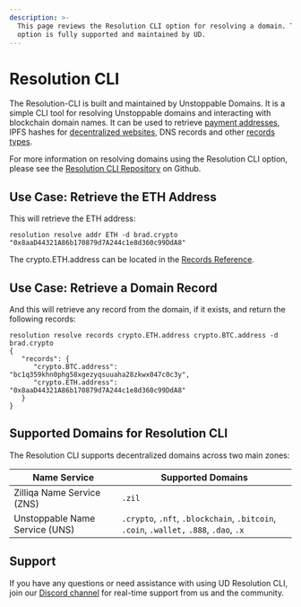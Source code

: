 ```yaml
---
description: >-
  This page reviews the Resolution CLI option for resolving a domain. This
  option is fully supported and maintained by UD.
---
```


# Resolution CLI

The Resolution-CLI is built and maintained by Unstoppable Domains. It is a simple CLI tool for resolving Unstoppable domains and interacting with blockchain domain names. It can be used to retrieve [payment addresses](crypto-payments.md), IPFS hashes for [decentralized websites](../build-a-decentralized-website/overview-of-ipfs-and-d-web.md), DNS records and other [records types](../domain-registry-essentials/records-reference.md).

For more information on resolving domains using the Resolution CLI option, please see the [Resolution CLI Repository](https://github.com/unstoppabledomains/resolution-cli) on Github.

## Use Case: Retrieve the ETH Address

This will retrieve the ETH address:

```
resolution resolve addr ETH -d brad.crypto
"0x8aaD44321A86b170879d7A244c1e8d360c99DdA8"
```

The crypto.ETH.address can be located in the [Records Reference](../domain-registry-essentials/records-reference.md).

## Use Case: Retrieve a Domain Record

And this will retrieve any record from the domain, if it exists, and return the following records:

```
resolution resolve records crypto.ETH.address crypto.BTC.address -d brad.crypto
{
   "records": {
      "crypto.BTC.address": "bc1q359khn0phg58xgezyqsuuaha28zkwx047c0c3y",
      "crypto.ETH.address": "0x8aaD44321A86b170879d7A244c1e8d360c99DdA8"
   }
}
```

## Supported Domains for Resolution CLI

The Resolution CLI supports decentralized domains across two main zones:

| Name Service                   | Supported Domains                                                                      |
| ------------------------------ | -------------------------------------------------------------------------------------- |
| Zilliqa Name Service (ZNS)     | `.zil`                                                                                 |
| Unstoppable Name Service (UNS) | `.crypto`, `.nft`, `.blockchain`, `.bitcoin`, `.coin`, `.wallet,` `.888`, `.dao`, `.x` |

## Support

If you have any questions or need assistance with using UD Resolution CLI, join our [Discord channel](https://discord.gg/b6ZVxSZ9Hn) for real-time support from us and the community.

